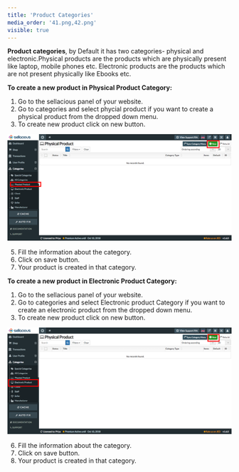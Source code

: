 ```yaml
---
title: 'Product Categories'
media_order: '41.png,42.png'
visible: true
---
```


**Product categories**, by Default it has two categories- physical and electronic.Physical products are the products which are physically present like laptop, mobile phones etc. Electronic products are the products which are not present physically like Ebooks etc. 

**To create a new product in Physical Product Category:**

1. Go to the sellacious panel of your website.
2. Go to categories and select phycial product if you want to create a physical product from the dropped down menu.
3. To create new product click on new button.

![](41.png)

5. Fill the information about the category.
6. Click on save button.
7. Your product is created in that category.

**To create a new product in Electronic Product Category:**

1. Go to the sellacious panel of your website.
2. Go to categories and select Electronic product Category if you want to create an electronic product from the 
   dropped down menu.
4. To create new product click on new button.

![](42.png)

6. Fill the information about the category.
7. Click on save button.
8. Your product is created in that category.

